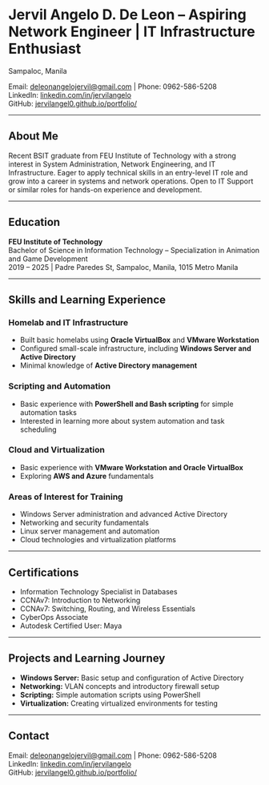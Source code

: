 # Jervil Angelo D. De Leon – Aspiring Network Engineer | IT Infrastructure Enthusiast

Sampaloc, Manila 

Email: deleonangelojervil@gmail.com | Phone: 0962-586-5208  
LinkedIn: [linkedin.com/in/jervilangelo](https://linkedin.com/in/jervilangelo)  
GitHub: [jervilangel0.github.io/portfolio/](https://jervilangel0.github.io/portfolio/)  

---

## About Me  
Recent BSIT graduate from FEU Institute of Technology with a strong interest in System Administration, Network Engineering, and IT Infrastructure. Eager to apply technical skills in an entry-level IT role and grow into a career in systems and network operations. Open to IT Support or similar roles for hands-on experience and development.

---

## Education  
**FEU Institute of Technology**  
Bachelor of Science in Information Technology – Specialization in Animation and Game Development  
2019 – 2025 | Padre Paredes St, Sampaloc, Manila, 1015 Metro Manila  

---

## Skills and Learning Experience  

### Homelab and IT Infrastructure  
- Built basic homelabs using **Oracle VirtualBox** and **VMware Workstation**  
- Configured small-scale infrastructure, including **Windows Server and Active Directory**  
- Minimal knowledge of **Active Directory management**  

### Scripting and Automation  
- Basic experience with **PowerShell and Bash scripting** for simple automation tasks  
- Interested in learning more about system automation and task scheduling  

### Cloud and Virtualization  
- Basic experience with **VMware Workstation and Oracle VirtualBox**  
- Exploring **AWS and Azure** fundamentals  

### Areas of Interest for Training  
- Windows Server administration and advanced Active Directory  
- Networking and security fundamentals  
- Linux server management and automation  
- Cloud technologies and virtualization platforms  

---

## Certifications  
- Information Technology Specialist in Databases  
- CCNAv7: Introduction to Networking  
- CCNAv7: Switching, Routing, and Wireless Essentials  
- CyberOps Associate  
- Autodesk Certified User: Maya  

---

## Projects and Learning Journey  
- **Windows Server:** Basic setup and configuration of Active Directory  
- **Networking:** VLAN concepts and introductory firewall setup  
- **Scripting:** Simple automation scripts using PowerShell  
- **Virtualization:** Creating virtualized environments for testing  

---

## Contact  
Email: deleonangelojervil@gmail.com | Phone: 0962-586-5208  
LinkedIn: [linkedin.com/in/jervilangelo](https://linkedin.com/in/jervilangelo)  
GitHub: [jervilangel0.github.io/portfolio/](https://jervilangel0.github.io/portfolio/)  
